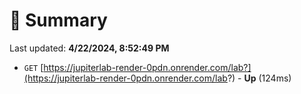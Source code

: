 # 📖 Summary
Last updated: **4/22/2024, 8:52:49 PM**

- `GET` [https://jupiterlab-render-0pdn.onrender.com/lab?](https://jupiterlab-render-0pdn.onrender.com/lab?) - **Up** (124ms)
